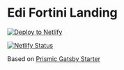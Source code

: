 # Edi Fortini Landing

[![Deploy to Netlify](https://www.netlify.com/img/deploy/button.svg)](https://app.netlify.com/start/deploy?repository=https://github.com/shadowmaru/edifortini-landing)

[![Netlify Status](https://api.netlify.com/api/v1/badges/4b8a3756-fcd9-4d93-8f7a-2817e4d55347/deploy-status)](https://app.netlify.com/sites/edifortini-landing/deploys)

Based on [Prismic Gatsby Starter](https://github.com/LekoArts/gatsby-starter-prismic)